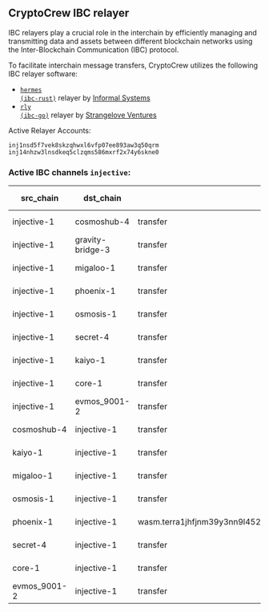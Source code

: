 ## CryptoCrew IBC relayer
IBC relayers play a crucial role in the interchain by efficiently managing and transmitting data and assets between different blockchain networks using the Inter-Blockchain Communication (IBC) protocol.

To facilitate interchain message transfers, CryptoCrew utilizes the following IBC relayer software: 
- <a href="https://github.com/informalsystems/hermes"><code>hermes (ibc-rust)</code></a> relayer by [Informal Systems](https://github.com/informalsystems)
- <a href="https://github.com/cosmos/relayer"><code>rly (ibc-go)</code></a> relayer by [Strangelove Ventures](https://github.com/strangelove-ventures)

Active Relayer Accounts:
```
inj1nsd5f7vek8skzqhwxl6vfp07ee893aw3q50qrm
inj14nhzw3lnsdkeq5clzqms586mxrf2x74y6skne0
```

### Active IBC channels `injective`:
| src_chain | dst_chain | IBC port | IBC channel |
| --------------- | --------------- | ------------ | ------------------- |
| injective-1 | cosmoshub-4 | transfer | channel-1 |
| injective-1 | gravity-bridge-3 | transfer | channel-100 |
| injective-1 | migaloo-1 | transfer | channel-102 |
| injective-1 | phoenix-1 | transfer | channel-104 |
| injective-1 | osmosis-1 | transfer | channel-8 |
| injective-1 | secret-4 | transfer | channel-88 |
| injective-1 | kaiyo-1 | transfer | channel-98 |
| injective-1 | core-1 | transfer | channel-82 |
| injective-1 | evmos_9001-2 | transfer | channel-83 |
| cosmoshub-4 | injective-1 | transfer | channel-220 |
| kaiyo-1 | injective-1 | transfer | channel-54 |
| migaloo-1 | injective-1 | transfer | channel-3 |
| osmosis-1 | injective-1 | transfer | channel-122 |
| phoenix-1 | injective-1 | wasm.terra1jhfjnm39y3nn9l4520mdn4k5mw23nz0674c4gsvyrcr90z9tqcvst22fce | channel-91 |
| secret-4 | injective-1 | transfer | channel-23 |
| core-1 | injective-1 | transfer | channel-41 |
| evmos_9001-2 | injective-1 | transfer | channel-10 |